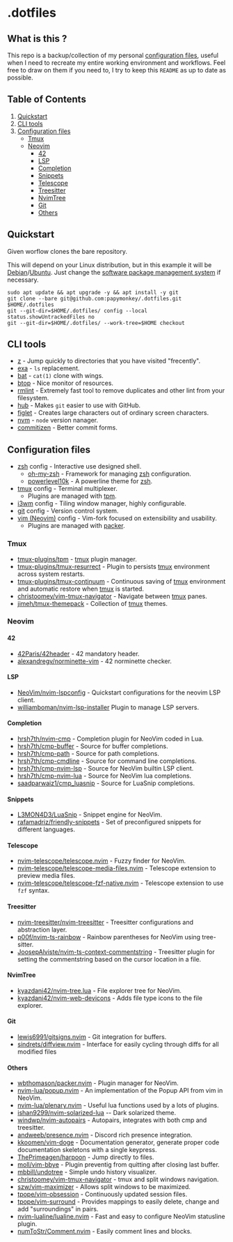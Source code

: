 # .dotfiles

## What is this ?

This repo is a backup/collection of my personal [configuration files](https://dotfiles.github.io/), useful when I need to recreate my entire working environment and workflows.
Feel free to draw on them if you need to, I try to keep this `README` as up to date as possible.

## Table of Contents

1. [Quickstart](#Quickstart)
2. [CLI tools](#CLI-tools)
3. [Configuration files](#Configuration-files)
    - [Tmux](#Tmux)
    - [Neovim](#Neovim)
        - [42](#42)
        - [LSP](#LSP)
        - [Completion](#Completion)
        - [Snippets](#Snippets)
        - [Telescope](#Telescope)
        - [Treesitter](#Treesitter)
        - [NvimTree](#NvimTree)
        - [Git](#Git)
        - [Others](#Others)

## Quickstart 

Given worflow clones the bare repository.

This will depend on your Linux distribution, but in this example it will be [Debian](https://www.debian.org/)/[Ubuntu](https://ubuntu.com/).
Just change the [software package management system](https://www.wikipedia.com/en/List_of_software_package_management_systems) if necessary.

```shell
sudo apt update && apt upgrade -y && apt install -y git
git clone --bare git@github.com:papymonkey/.dotfiles.git $HOME/.dotfiles
git --git-dir=$HOME/.dotfiles/ config --local status.showUntrackedFiles no
git --git-dir=$HOME/.dotfiles/ --work-tree=$HOME checkout
```

## CLI tools

- [z](https://github.com/agkozak/zsh-z) - Jump quickly to directories that you have visited "frecently".
- [exa](https://github.com/ogham/exa) - `ls` replacement.
- [bat](https://github.com/sharkdp/bat) - `cat(1)` clone with wings.
- [btop](https://github.com/aristocratos/btop) - Nice monitor of resources.
- [rmlint](https://github.com/sahib/rmlint) - Extremely fast tool to remove duplicates and other lint from your filesystem.
- [hub](https://github.com/github/hub) - Makes `git` easier to use with GitHub.
- [figlet](https://github.com/cmatsuoka/figlet) - Creates large characters out of ordinary screen characters.
- [nvm](https://github.com/nvm-sh/nvm) - `node` version nanager.
- [commitizen](https://github.com/commitizen/cz-cli) - Better commit forms.

## Configuration files

- [zsh](https://www.zsh.org) config - Interactive use designed shell.
    - [oh-my-zsh](https://github.com/ohmyzsh/ohmyzsh) - Framework for managing [zsh](https://www.zsh.org) configuration.
    - [powerlevel10k](https://github.com/romkatv/powerlevel10k) - A powerline theme for [zsh](https://www.zsh.org).
- [tmux](https://github.com/tmux/tmux) config - Terminal multiplexer.
	- Plugins are managed with [tpm](https:/github.com/tmux-plugins/tpm).
- [i3wm](https://i3wm.org/) config - Tiling window manager, highly configurable.
- [git](https://git-scm.com) config - Version control system.
- [vim (Neovim)](https://github.com/neovim/neovim/wiki/Installing-Neovim) config - Vim-fork focused on extensibility and usability.
	- Plugins are managed with [packer](https://github.com/wbthomason/packer.nvim).

### Tmux

- [tmux-plugins/tpm](https://github.com/tmux-plugins/tpm) - [tmux](https://github.com/tmux/tmux) plugin manager.
- [tmux-plugins/tmux-resurrect](https://github.com/tmux-plugins/tmux-resurrect) - Plugin to persists [tmux](https://github.com/tmux/tmux) environment across system restarts. 
- [tmux-plugins/tmux-continuum](https://github.com/tmux-plugins/tmux-continuum) - Continuous saving of [tmux](https://github.com/tmux/tmux) environment and automatic restore when [tmux](https://github.com/tmux/tmux) is started.  
- [christoomey/vim-tmux-navigator](https://github.com/christoomey/vim-tmux-navigator) - Navigate between [tmux](https://github.com/tmux/tmux) panes.
- [jimeh/tmux-themepack](https://github.com/jimeh/tmux-themepack) - Collection of [tmux](https://github.com/tmux/tmux) themes.

### Neovim

#### 42

- [42Paris/42header](https://github.com/42Paris/42header) - 42 mandatory header.
- [alexandregv/norminette-vim](https://github.com/alexandregv/norminette-vim) - 42 norminette checker.

#### LSP

- [NeoVim/nvim-lspconfig](https://github.com/neovim/nvim-lspconfig) - Quickstart configurations for the neovim LSP client.
- [williamboman/nvim-lsp-installer](https://github.com/williamboman/nvim-lsp-installer) Plugin to manage LSP servers.

#### Completion

- [hrsh7th/nvim-cmp](https://github.com/hrsh7th/nvim-cmp) - Completion plugin for NeoVim coded in Lua.
- [hrsh7th/cmp-buffer](https://github.com/hrsh7th/cmp-buffer) - Source for buffer completions.
- [hrsh7th/cmp-path](https://github.com/hrsh7th/cmp-path) - Source for path completions.
- [hrsh7th/cmp-cmdline](https://github.com/hrsh7th/cmp-cmdline) - Source for command line completions.
- [hrsh7th/cmp-nvim-lsp](https://github.com/hrsh7th/cmp-nvim-lsp) - Source for NeoVim builtin LSP client.
- [hrsh7th/cmp-nvim-lua](https://github.com/hrsh7th/cmp-nvim-lua) - Source for NeoVim lua completions.
- [saadparwaiz1/cmp_luasnip](https://github.com/saadparwaiz1/cmp_luasnip) - Source for LuaSnip completions.

#### Snippets

- [L3MON4D3/LuaSnip](https://github.com/L3MON4D3/LuaSnip) - Snippet engine for NeoVim.
- [rafamadriz/friendly-snippets](https://github.com/rafamadriz/friendly-snippets) - Set of preconfigured snippets for different languages.

#### Telescope

- [nvim-telescope/telescope.nvim](https://github.com/nvim-telescope/telescope.nvim) - Fuzzy finder for NeoVim.
- [nvim-telescope/telescope-media-files.nvim](https://github.com/nvim-telescope/telescope-media-files.nvim) - Telescope extension to preview media files.
- [nvim-telescope/telescope-fzf-native.nvim](https://github.com/nvim-telescope/telescope-fzf-native.nvim) - Telescope extension to use `fzf` syntax.

#### Treesitter

- [nvim-treesitter/nvim-treesitter](https://github.com/nvim-treesitter/nvim-treesitter) - Treesitter configurations and abstraction layer.
- [p00f/nvim-ts-rainbow](https://github.com/p00f/nvim-ts-rainbow) - Rainbow parentheses for NeoVim using tree-sitter.
- [JoosepAlviste/nvim-ts-context-commentstring](https://github.com/JoosepAlviste/nvim-ts-context-commentstring) - Treesitter plugin for setting the commentstring based on the cursor location in a file.

#### NvimTree

- [kyazdani42/nvim-tree.lua](https://github.com/kyazdani42/nvim-tree.lua) - File explorer tree for NeoVim.
- [kyazdani42/nvim-web-devicons](https://github.com/kyazdani42/nvim-web-devicons) - Adds file type icons to the file explorer.

#### Git

- [lewis6991/gitsigns.nvim](https://github.com/lewis6991/gitsigns.nvim) - Git integration for buffers.
- [sindrets/diffview.nvim](https://github.com/sindrets/diffview.nvim) - Interface for easily cycling through diffs for all modified files 

#### Others

- [wbthomason/packer.nvim](https://github.com/wbthomason/packer.nvim) - Plugin manager for NeoVim.
- [nvim-lua/popup.nvim](https://github.com/nvim-lua/popup.nvim) - An implementation of the Popup API from vim in NeoVim.
- [nvim-lua/plenary.nvim](https://github.com/nvim-lua/plenary.nvim) - Useful lua functions used by a lots of plugins.
- [ishan9299/nvim-solarized-lua](ishan9299/nvim-solarized-lua) -- Dark solarized theme.
- [windwp/nvim-autopairs](https://github.com/windwp/nvim-autopairs) - Autopairs, integrates with both cmp and treesitter.
- [andweeb/presence.nvim](https://github.com/andweeb/presence.nvim) - Discord rich presence integration.
- [kkoomen/vim-doge](https://github.com/kkoomen/vim-doge) - Documentation generator, generate proper code documentation skeletons with a single keypress.
- [ThePrimeagen/harpoon](https://github.com/ThePrimeagen/harpoon) - Jump directly to files.
- [moll/vim-bbye](https://github.com/moll/vim-bbye) - Plugin preventig from quitting after closing last buffer.
- [mbbill/undotree](https://github.com/mbbill/undotree) - Simple undo history visualizer.
- [christoomey/vim-tmux-navigator](https://github.com/christoomey/vim-tmux-navigator) - tmux and split windows navigation.
- [szw/vim-maximizer](https://github.com/szw/vim-maximizer) - Allows split windows to be maximized.
- [tpope/vim-obsession](https://github.com/tpope/vim-obsession) - Continuously updated session files.
- [tpope/vim-surround](https://github.com/tpope/vim-surround) - Provides mappings to easily delete, change and add "surroundings" in pairs.
- [nvim-lualine/lualine.nvim](https://github.com/nvim-lualine/lualine.nvim) - Fast and easy to configure NeoVim statusline plugin.
- [numToStr/Comment.nvim](https://github.com/numToStr/Comment.nvim) - Easily comment lines and blocks.
